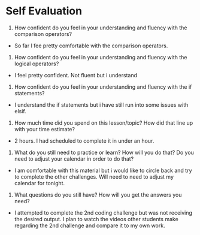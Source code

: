 # Self Evaluation

1. How confident do you feel in your understanding and fluency with the comparison operators?
- So far I fee pretty comfortable with the comparison operators.

1. How confident do you feel in your understanding and fluency with the logical operators?
- I feel pretty confident. Not fluent but i understand 

1. How confident do you feel in your understanding and fluency with the if statements?
- I understand the if statements but i have still run into some issues with elsif. 

1. How much time did you spend on this lesson/topic? How did that line up with your time estimate?
- 2 hours. I had scheduled to complete it in under an hour. 

1. What do you still need to practice or learn? How will you do that? Do you need to adjust your calendar in order to do that? 
- I am comfortable with this material but i would like to circle back and try to complete the other challenges. Will need to need to adjust my calendar for tonight.

1. What questions do you still have? How will you get the answers you need?
- I attempted to complete the 2nd coding challenge but was not receiving the desired output. I plan to watch the videos other students make regarding the 2nd challenge and compare it to my own work.